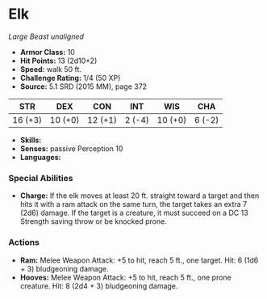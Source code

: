 # Elk

*Large* *Beast* *unaligned*

- **Armor Class:** 10
- **Hit Points:** 13 (2d10+2)
- **Speed:** walk 50 ft.
- **Challenge Rating:** 1/4 (50 XP)
- **Source:** 5.1 SRD (2015 MM), page 372

| STR | DEX | CON | INT | WIS | CHA |
| --- | --- | --- | --- | --- | --- |
| 16 (+3) | 10 (+0) | 12 (+1) | 2 (-4) | 10 (+0) | 6 (-2) |

- **Skills:** 
- **Senses:** passive Perception 10
- **Languages:** 

### Special Abilities

- **Charge:** If the elk moves at least 20 ft. straight toward a target and then hits it with a ram attack on the same turn, the target takes an extra 7 (2d6) damage. If the target is a creature, it must succeed on a DC 13 Strength saving throw or be knocked prone.

### Actions

- **Ram:** Melee Weapon Attack: +5 to hit, reach 5 ft., one target. Hit: 6 (1d6 + 3) bludgeoning damage.
- **Hooves:** Melee Weapon Attack: +5 to hit, reach 5 ft., one prone creature. Hit: 8 (2d4 + 3) bludgeoning damage.


